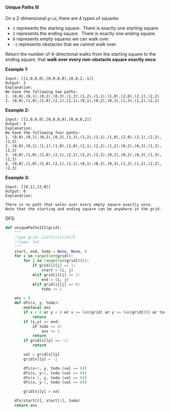 #### Unique Paths III

On a 2-dimensional `grid`, there are 4 types of squares:

* `1` represents the starting square.  There is exactly one starting square.
* `2` represents the ending square.  There is exactly one ending square.
* `0` represents empty squares we can walk over.
* `-1` represents obstacles that we cannot walk over.

Return the number of 4-directional walks from the starting square to the ending square, that **walk over every non-obstacle square exactly once**.

**Example 1:**

```
Input: [[1,0,0,0],[0,0,0,0],[0,0,2,-1]]
Output: 2
Explanation: 
We have the following two paths: 
1. (0,0),(0,1),(0,2),(0,3),(1,3),(1,2),(1,1),(1,0),(2,0),(2,1),(2,2)
2. (0,0),(1,0),(2,0),(2,1),(1,1),(0,1),(0,2),(0,3),(1,3),(1,2),(2,2)
```

**Example 2:**

```
Input: [[1,0,0,0],[0,0,0,0],[0,0,0,2]]
Output: 4
Explanation: 
We have the following four paths: 
1. (0,0),(0,1),(0,2),(0,3),(1,3),(1,2),(1,1),(1,0),(2,0),(2,1),(2,2),(2,3)
2. (0,0),(0,1),(1,1),(1,0),(2,0),(2,1),(2,2),(1,2),(0,2),(0,3),(1,3),(2,3)
3. (0,0),(1,0),(2,0),(2,1),(2,2),(1,2),(1,1),(0,1),(0,2),(0,3),(1,3),(2,3)
4. (0,0),(1,0),(2,0),(2,1),(1,1),(0,1),(0,2),(0,3),(1,3),(1,2),(2,2),(2,3)
```

**Example 3:**

```
Input: [[0,1],[2,0]]
Output: 0
Explanation: 

There is no path that walks over every empty square exactly once.
Note that the starting and ending square can be anywhere in the grid.

```

DFS:

```py
def uniquePathsIII(grid):
    """
    :type grid: List[List[int]]
    :rtype: int
    """
    start, end, todo = None, None, 0
    for i in range(len(grid)):
        for j in range(len(grid[0])):
            if grid[i][j] == 1:
                start = (i, j)
            elif grid[i][j] == 2:
                end = (i, j)
            elif grid[i][j] == 0:
                todo += 1

    ans = 0
    def dfs(x, y, todo):
        nonlocal ans
        if x < 0 or y < 0 or x >= len(grid) or y >= len(grid[0]) or todo < 0:
            return 
        if (x,y) == end:
            if todo == 0:
                ans += 1
            return
        if grid[x][y] == -1:
            return        

        val = grid[x][y]
        grid[x][y] = -1

        dfs(x+1, y, todo-(val == 0))
        dfs(x, y+1, todo-(val == 0))
        dfs(x-1, y, todo-(val == 0))
        dfs(x, y-1, todo-(val == 0))   

        grid[x][y] = val

    dfs(start[0], start[1], todo)
    return ans
```



